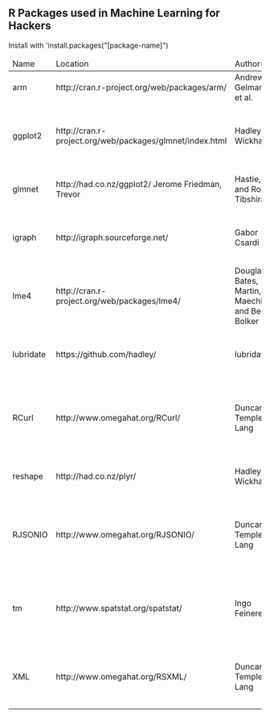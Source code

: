 R Packages used in Machine Learning for Hackers
-------------------
Install with 'install.packages("[package-name]")

<table>
<thead><td>Name </td><td>Location </td><td>Author(s)</td><td> Description and use</td></thead>

<tr>
  <td>arm</td>
  <td> http://cran.r-project.org/web/packages/arm/</td>
  <td>Andrew Gelman, et al.</td>
  <td> Package for doing multilevel/hierarchical regression models.</td>
</tr>
<tr>
  <td>ggplot2</td>
  <td>http://cran.r-project.org/web/packages/glmnet/index.html</td>
  <td>Hadley Wickham</td>
  <td>An implementation of the grammar of graphics in R. The premier package for creating highquality graphics.</td>
</tr>
<tr>
  <td>glmnet</td>
  <td>http://had.co.nz/ggplot2/ Jerome Friedman, Trevor</td>
  <td>Hastie, and Rob Tibshirani</td>
  <td>Lasso and elastic-net regularized generalized linear models.</td>
</tr>
<tr>
  <td>igraph</td>
  <td>http://igraph.sourceforge.net/</td>
  <td> Gabor Csardi</td>
  <td>Routines for simple graphs and network analysis. Used for representing social networks.</td>
</tr>
<tr>
  <td>lme4</td>
  <td>http://cran.r-project.org/web/packages/lme4/</td>
  <td>Douglas Bates, Martin, Maechler, and Ben Bolker</td>
  <td>Provides functions for creating linear and generalized mixed-effects models.</td>
</tr>
<tr>
  <td>lubridate</td>
  <td>https://github.com/hadley/</td>
  <td>lubridate</td>
  <td>Hadley Wickham Provides convenience function to making working with dates in R easier.</td>
</tr>
<tr>
  <td>RCurl</td>
  <td>http://www.omegahat.org/RCurl/</td>
  <td>Duncan Temple Lang</td>
  <td>Provides an R interface to the libcurl library for interacting with the HTTP protocol. Used to import raw data from the Web.</td>
</tr>
<tr>
  <td>reshape</td>
  <td>http://had.co.nz/plyr/</td>
  <td>Hadley Wickham</td>
  <td>A set of tools used to manipulate, aggregate, and manage data in R.</td>
</tr>
<tr>
  <td>RJSONIO</td>
  <td>http://www.omegahat.org/RJSONIO/</td>
  <td>Duncan Temple Lang</td>
  <td>Provides functions for reading and writing JavaScript Object Notation (JSON). Used to parse data from web-based APIs.</td>
</tr>
<tr>
  <td>tm</td>
  <td>http://www.spatstat.org/spatstat/</td>
  <td>Ingo Feinerer</td>
  <td>A collection of functions for performing text mining in R. Used to work with unstructured text data.</td>
</tr>
<tr>
  <td>XML</td>
  <td>http://www.omegahat.org/RSXML/</td>
  <td>Duncan Temple Lang</td>
  <td>Provides the facility to parse XML and HTML documents. Used to extract structured data
from the Web.
</table>
